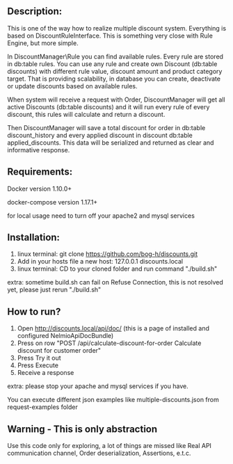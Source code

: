 ## Description:
This is one of the way how to realize multiple discount system.
Everything is based on DiscountRuleInterface. This is something very
close with Rule Engine, but more simple. 

In DiscountManager\Rule you can find available rules. Every rule
are stored in db:table rules. You can use any rule and
create own Discount (db:table discounts) with different rule value,
discount amount and product category target. That is providing scalability, in database
you can create, deactivate or update discounts based on available rules.

When system will receive a request with Order, DiscountManager
will get all active Discounts (db:table discounts) and it will run
every rule of every discount, this rules will calculate and return a discount.

Then DiscountManager will save a total discount for order in db:table discount_history
and every applied discount in discount db:table applied_discounts. This data will be
serialized and returned as clear and informative response.

## Requirements:
Docker version 1.10.0+

docker-compose version 1.17.1+

for local usage need to turn off your apache2 and mysql services

## Installation:
1. linux terminal: git clone https://github.com/bog-h/discounts.git
2. Add in your hosts file a new host: 127.0.0.1      discounts.local
3. linux terminal: CD to your cloned folder and run command "./build.sh"

extra: sometime build.sh can fail on Refuse Connection, this is not resolved yet,
please just rerun "./build.sh"

## How to run?
1. Open http://discounts.local/api/doc/ (this is a page of installed and configured NelmioApiDocBundle)
2. Press on row "POST /api/calculate-discount-for-order Calculate discount for customer order"
3. Press Try it out
4. Press Execute
5. Receive a response

extra: please stop your apache and mysql services if you have.

You can execute different json examples like multiple-discounts.json from request-examples folder

## Warning - This is only abstraction
Use this code only for exploring, a lot of things are missed like
Real API communication channel,
Order deserialization,
Assertions, e.t.c.

